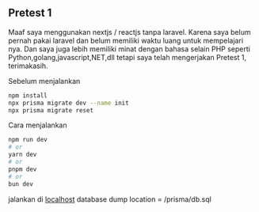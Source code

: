 

## Pretest 1

Maaf saya menggunakan nextjs / reactjs tanpa laravel.
Karena saya belum pernah pakai laravel dan belum memiliki waktu luang untuk mempelajari nya.
Dan saya juga lebih memiliki minat dengan bahasa selain PHP seperti Python,golang,javascript,NET,dll
tetapi saya telah mengerjakan Pretest 1, terimakasih.


Sebelum menjalankan

```bash
npm install
npx prisma migrate dev --name init
npx prisma migrate reset

```

Cara menjalankan

```bash
npm run dev
# or
yarn dev
# or
pnpm dev
# or
bun dev
```

jalankan di [localhost](http://localhost:3000/)
database dump location = /prisma/db.sql
